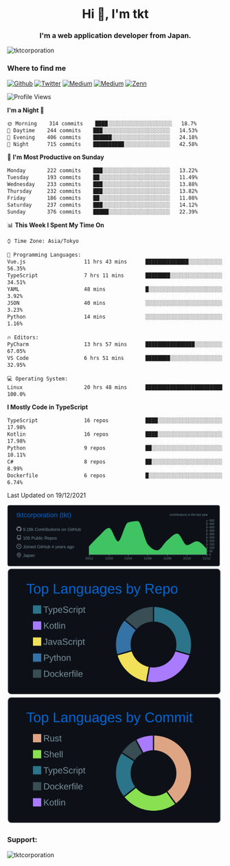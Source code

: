 <h1 align="center">Hi 👋, I'm tkt</h1>
<h3 align="center">I'm a web application developer from Japan.</h3>

<p align="left"> <img src="https://komarev.com/ghpvc/?username=tktcorporation&label=Profile%20views&color=0e75b6&style=flat" alt="tktcorporation" /> </p>

<h3>Where to find me</h3>
<p>
<a href="https://github.com/tktcorporation" target="_blank"><img alt="Github" src="https://img.shields.io/badge/GitHub-%2312100E.svg?&style=for-the-badge&logo=Github&logoColor=white" /></a>
<a href="https://twitter.com/tktcorporation" target="_blank"><img alt="Twitter" src="https://img.shields.io/badge/twitter-%231DA1F2.svg?&style=for-the-badge&logo=twitter&logoColor=white" /></a>
<a href="https://www.linkedin.com/in/tktcorporation" target="_blank"><img alt="Medium" src="https://img.shields.io/badge/linkdin-0a66c2.svg?&style=for-the-badge&logo=linkedin&logoColor=white" /></a>
<a href="https://qiita.com/tktcorporation" target="_blank"><img alt="Medium" src="https://img.shields.io/badge/qiita-55C500.svg?&style=for-the-badge&logo=qiita&logoColor=white" /></a>
<a href="https://zenn.dev/tktcorporation" target="_blank"><img alt="Zenn" src="https://img.shields.io/badge/Zenn-3EA8FF.svg?&style=for-the-badge&logo=Zenn&logoColor=white" /></a>
</p>
  
<!--START_SECTION:waka-->
![Profile Views](http://img.shields.io/badge/Profile%20Views-10-blue)

**I'm a Night 🦉** 

```text
🌞 Morning    314 commits    ████░░░░░░░░░░░░░░░░░░░░░   18.7% 
🌆 Daytime    244 commits    ███░░░░░░░░░░░░░░░░░░░░░░   14.53% 
🌃 Evening    406 commits    ██████░░░░░░░░░░░░░░░░░░░   24.18% 
🌙 Night      715 commits    ██████████░░░░░░░░░░░░░░░   42.58%

```
📅 **I'm Most Productive on Sunday** 

```text
Monday       222 commits    ███░░░░░░░░░░░░░░░░░░░░░░   13.22% 
Tuesday      193 commits    ██░░░░░░░░░░░░░░░░░░░░░░░   11.49% 
Wednesday    233 commits    ███░░░░░░░░░░░░░░░░░░░░░░   13.88% 
Thursday     232 commits    ███░░░░░░░░░░░░░░░░░░░░░░   13.82% 
Friday       186 commits    ██░░░░░░░░░░░░░░░░░░░░░░░   11.08% 
Saturday     237 commits    ███░░░░░░░░░░░░░░░░░░░░░░   14.12% 
Sunday       376 commits    █████░░░░░░░░░░░░░░░░░░░░   22.39%

```


📊 **This Week I Spent My Time On** 

```text
⌚︎ Time Zone: Asia/Tokyo

💬 Programming Languages: 
Vue.js                   11 hrs 43 mins      ██████████████░░░░░░░░░░░   56.35% 
TypeScript               7 hrs 11 mins       ████████░░░░░░░░░░░░░░░░░   34.51% 
YAML                     48 mins             █░░░░░░░░░░░░░░░░░░░░░░░░   3.92% 
JSON                     40 mins             ░░░░░░░░░░░░░░░░░░░░░░░░░   3.23% 
Python                   14 mins             ░░░░░░░░░░░░░░░░░░░░░░░░░   1.16%

🔥 Editors: 
PyCharm                  13 hrs 57 mins      ████████████████░░░░░░░░░   67.05% 
VS Code                  6 hrs 51 mins       ████████░░░░░░░░░░░░░░░░░   32.95%

💻 Operating System: 
Linux                    20 hrs 48 mins      █████████████████████████   100.0%

```

**I Mostly Code in TypeScript** 

```text
TypeScript               16 repos            ████░░░░░░░░░░░░░░░░░░░░░   17.98% 
Kotlin                   16 repos            ████░░░░░░░░░░░░░░░░░░░░░   17.98% 
Python                   9 repos             ██░░░░░░░░░░░░░░░░░░░░░░░   10.11% 
C#                       8 repos             ██░░░░░░░░░░░░░░░░░░░░░░░   8.99% 
Dockerfile               6 repos             █░░░░░░░░░░░░░░░░░░░░░░░░   6.74%

```



 Last Updated on 19/12/2021
<!--END_SECTION:waka-->

[![](https://raw.githubusercontent.com/tktcorporation/tktcorporation/master/profile-summary-card-output/github_dark/0-profile-details.svg)](https://github.com/vn7n24fzkq/github-profile-summary-cards)
[![](https://raw.githubusercontent.com/tktcorporation/tktcorporation/master/profile-summary-card-output/github_dark/1-repos-per-language.svg)](https://github.com/vn7n24fzkq/github-profile-summary-cards) [![](https://raw.githubusercontent.com/tktcorporation/tktcorporation/master/profile-summary-card-output/github_dark/2-most-commit-language.svg)](https://github.com/vn7n24fzkq/github-profile-summary-cards)

<h3 align="left">Support:</h3>
<p><a href="https://www.buymeacoffee.com/tktcorporation"> <img align="left" src="https://cdn.buymeacoffee.com/buttons/v2/default-yellow.png" height="50" width="210" alt="tktcorporation" /></a></p><br><br>
